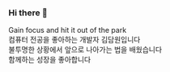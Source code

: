 ### Hi there 👋

Gain focus and hit it out of the park </br>
컴퓨터 전공을 좋아하는 개발자 김담원입니다 </br>
불투명한 상황에서 앞으로 나아가는 법을 배웠습니다 </br>
함께하는 성장을 좋아합니다

<!--
**DamWon-KIM/DamWon-KIM** is a ✨ _special_ ✨ repository because its `README.md` (this file) appears on your GitHub profile.

Here are some ideas to get you started:

- 🔭 I’m currently working on ...
- 🌱 I’m currently learning ...
- 👯 I’m looking to collaborate on ...
- 🤔 I’m looking for help with ...
- 💬 Ask me about ...
- 📫 How to reach me: ...
- 😄 Pronouns: ...
- ⚡ Fun fact: ...
-->
